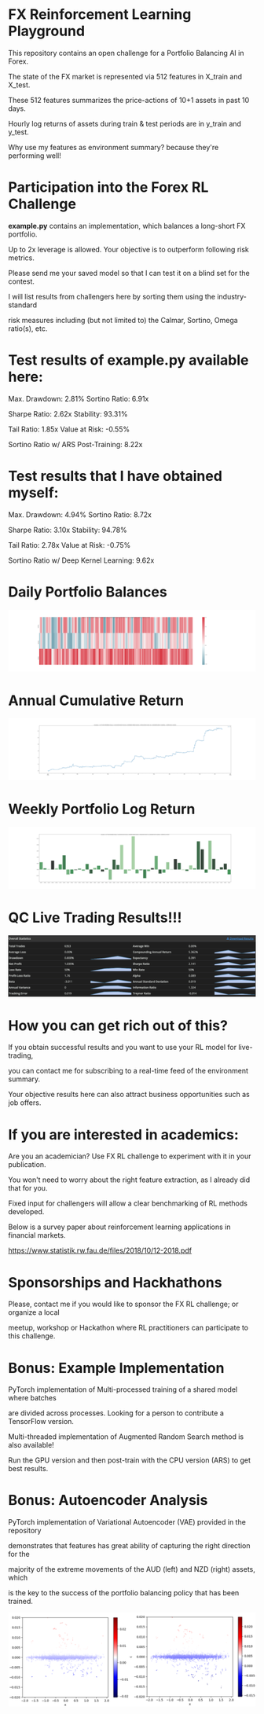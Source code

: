 # FX Reinforcement Learning Playground

This repository contains an open challenge for a Portfolio Balancing AI in Forex.

The state of the FX market is represented via 512 features in X_train and X_test.

These 512 features summarizes the price-actions of 10+1 assets in past 10 days.

Hourly log returns of assets during train & test periods are in y_train and y_test.

Why use my features as environment summary? because they're performing well!

# Participation into the Forex RL Challenge
**example.py** contains an implementation, which balances a long-short FX portfolio.

Up to 2x leverage is allowed. Your objective is to outperform following risk metrics.

Please send me your saved model so that I can test it on a blind set for the contest.

I will list results from challengers here by sorting them using the industry-standard

risk measures including (but not limited to) the Calmar, Sortino, Omega ratio(s), etc.

# Test results of example.py available here:
Max. Drawdown: 2.81% 
Sortino Ratio: 6.91x

Sharpe Ratio: 2.62x 
Stability: 93.31% 

Tail Ratio: 1.85x 
Value at Risk: -0.55%

Sortino Ratio w/ ARS Post-Training: 8.22x

# Test results that I have obtained myself:
Max. Drawdown: 4.94% 
Sortino Ratio: 8.72x

Sharpe Ratio: 3.10x 
Stability: 94.78% 

Tail Ratio: 2.78x 
Value at Risk: -0.75%

Sortino Ratio w/ Deep Kernel Learning: 9.62x
# Daily Portfolio Balances
![](graphs/portfolio_weights.png)
# Annual Cumulative Return
![](graphs/cumulative_return.png)
# Weekly Portfolio Log Return
![](graphs/weekly_returns.png)
# QC Live Trading Results!!!
![](graphs/live_trading.png)

# How you can get rich out of this?
If you obtain successful results and you want to use your RL model for live-trading,

you can contact me for subscribing to a real-time feed of the environment summary.

Your objective results here can also attract business opportunities such as job offers.


# If you are interested in academics:
Are you an academician? Use FX RL challenge to experiment with it in your publication.

You won't need to worry about the right feature extraction, as I already did that for you.

Fixed input for challengers will allow a clear benchmarking of RL methods developed.

Below is a survey paper about reinforcement learning applications in financial markets.

https://www.statistik.rw.fau.de/files/2018/10/12-2018.pdf

# Sponsorships and Hackhathons

Please, contact me if you would like to sponsor the FX RL challenge; or organize a local

meetup, workshop or Hackathon where RL practitioners can participate to this challenge. 

# Bonus: Example Implementation
PyTorch implementation of Multi-processed training of a shared model where batches

are divided across processes. Looking for a person to contribute a TensorFlow version.

Multi-threaded implementation of Augmented Random Search method is also available!

Run the GPU version and then post-train with the CPU version (ARS) to get best results.

# Bonus: Autoencoder Analysis

PyTorch implementation of Variational Autoencoder (VAE) provided in the repository

demonstrates that features has great ability of capturing the right direction for the

majority of the extreme movements of the AUD (left) and NZD (right) assets, which

is the key to the success of the portfolio balancing policy that has been trained.

![](graphs/autoencoder.png)

